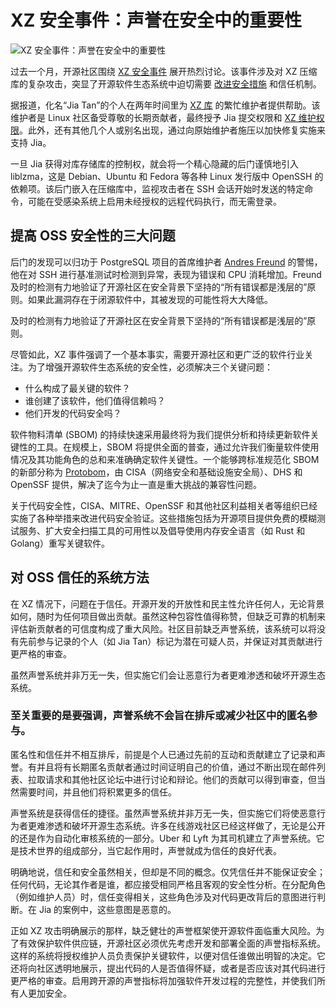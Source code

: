 # XZ 安全事件：声誉在安全中的重要性

![XZ 安全事件：声誉在安全中的重要性](https://cdn.thenewstack.io/media/2024/06/477186d5-trustinsecurity-1024x452.jpg)

过去一个月，开源社区围绕 [XZ 安全事件](https://www.theverge.com/2024/4/2/24119342/xz-utils-linux-backdoor-attempt) 展开热烈讨论。该事件涉及对 XZ 压缩库的复杂攻击，突显了开源软件生态系统中迫切需要 [改进安全措施](https://thenewstack.io/unzipping-the-xz-backdoor-and-its-lessons-for-open-source/) 和信任机制。

据报道，化名“Jia Tan”的个人在两年时间里为 [XZ 库](https://thenewstack.io/malicious-code-in-linux-xz-libraries-endangers-ssh/) 的繁忙维护者提供帮助。该维护者是 Linux 社区备受尊敬的长期贡献者，最终授予 Jia 提交权限和 [XZ 维护权限](https://thenewstack.io/linux-xz-backdoor-damage-could-be-greater-than-feared/)。此外，还有其他几个人或别名出现，通过向原始维护者施压以加快修复实施来支持 Jia。

一旦 Jia 获得对库存储库的控制权，就会将一个精心隐藏的后门谨慎地引入 liblzma，这是 Debian、Ubuntu 和 Fedora 等各种 Linux 发行版中 OpenSSH 的依赖项。该后门嵌入在压缩库中，监视攻击者在 SSH 会话开始时发送的特定命令，可能在受感染系统上启用未经授权的远程代码执行，而无需登录。

## 提高 OSS 安全性的三大问题

后门的发现可以归功于 PostgreSQL 项目的首席维护者 [Andres Freund](https://podcasts.apple.com/us/podcast/discovering-the-xz-backdoor-with-andres-freund/id1625932222?i=1000652031933) 的警惕，他在对 SSH 进行基准测试时检测到异常，表现为错误和 CPU 消耗增加。Freund 及时的检测有力地验证了开源社区在安全背景下坚持的“所有错误都是浅层的”原则。如果此漏洞存在于闭源软件中，其被发现的可能性将大大降低。

及时的检测有力地验证了开源社区在安全背景下坚持的“所有错误都是浅层的”原则。

尽管如此，XZ 事件强调了一个基本事实，需要开源社区和更广泛的软件行业关注。为了增强开源软件生态系统的安全性，必须解决三个关键问题：

- 什么构成了最关键的软件？
- 谁创建了该软件，他们值得信赖吗？
- 他们开发的代码安全吗？

软件物料清单 (SBOM) 的持续快速采用最终将为我们提供分析和持续更新软件关键性的工具。在规模上，SBOM 将提供全面的普查，通过允许我们衡量软件使用情况及其功能角色的总和来准确确定软件关键性。一个能够跨标准规范化 SBOM 的新部分称为 [Protobom](https://thenewstack.io/protobom-paving-the-path-for-sbom-adoption/)，由 CISA（网络安全和基础设施安全局）、DHS 和 OpenSSF 提供，解决了迄今为止一直是重大挑战的兼容性问题。

关于代码安全性，CISA、MITRE、OpenSSF 和其他社区利益相关者等组织已经实施了各种举措来改进代码安全验证。这些措施包括为开源项目提供免费的模糊测试服务、扩大安全扫描工具的可用性以及倡导使用内存安全语言（如 Rust 和 Golang）重写关键软件。

## 对 OSS 信任的系统方法

在 XZ 情况下，问题在于信任。开源开发的开放性和民主性允许任何人，无论背景如何，随时为任何项目做出贡献。虽然这种包容性值得称赞，但缺乏可靠的机制来评估新贡献者的可信度构成了重大风险。社区目前缺乏声誉系统，该系统可以将没有先前参与记录的个人（如 Jia Tan）标记为潜在可疑人员，并保证对其贡献进行更严格的审查。

虽然声誉系统并非万无一失，但实施它们会让恶意行为者更难渗透和破坏开源生态系统。
### 至关重要的是要强调，声誉系统不会旨在排斥或减少社区中的匿名参与。

匿名性和信任并不相互排斥，前提是个人已通过先前的互动和贡献建立了记录和声誉。有并且将有长期匿名贡献者通过时间证明自己的价值，通过不断出现在邮件列表、拉取请求和其他社区论坛中进行讨论和辩论。他们的贡献可以得到审查，但当然需要时间，并且他们将积累更多的信任。

声誉系统是获得信任的捷径。虽然声誉系统并非万无一失，但实施它们将使恶意行为者更难渗透和破坏开源生态系统。许多在线游戏社区已经这样做了，无论是公开的还是作为自动化审核系统的一部分。Uber 和 Lyft 为其司机建立了声誉系统。它是技术世界的组成部分，当它起作用时，声誉就成为信任的良好代表。

明确地说，信任和安全虽然相关，但却是不同的概念。仅凭信任并不能保证安全；任何代码，无论其作者是谁，都应接受相同严格且客观的安全性分析。在分配角色（例如维护人员）时，信任变得相关，这些角色涉及对代码更改背后的意图进行判断。在 Jia 的案例中，这些意图是恶意的。

正如 XZ 攻击明确展示的那样，缺乏健壮的声誉框架使开源软件面临重大风险。为了有效保护软件供应链，开源社区必须优先考虑开发和部署全面的声誉指标系统。这样的系统将授权维护人员负责保护关键软件，以便对信任谁做出明智的决定。它还将向社区透明地展示，提出代码的人是否值得怀疑，或者是否应该对其代码进行更严格的审查。启用跨开源的声誉指标将加强软件开发过程的完整性，并使我们所有人更加安全。